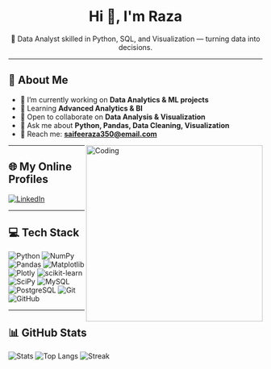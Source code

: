 <h1 align="center">Hi 👋, I'm Raza</h1>
<p align="center">🚀 Data Analyst skilled in Python, SQL, and Visualization — turning data into decisions.</p>

---

## 🌟 About Me
- 🔭 I’m currently working on **Data Analytics & ML projects**
- 🌱 Learning **Advanced Analytics & BI**
- 👯 Open to collaborate on **Data Analysis & Visualization**
- 💬 Ask me about **Python, Pandas, Data Cleaning, Visualization**
- 📧 Reach me: **saifeeraza350@email.com**


<!-- Right-side image -->
<img align="right" alt="Coding" width="350" src="https://img.freepik.com/premium-vector/data-visualization-vector-illustration_951778-89953.jpg" />

---

## 🌐 My Online Profiles
[![LinkedIn](https://img.shields.io/badge/LinkedIn-0A66C2?style=for-the-badge&logo=linkedin&logoColor=white)](https://www.linkedin.com/in/your-linkedin/)

---

## 💻 Tech Stack
![Python](https://img.shields.io/badge/Python-3776AB?style=for-the-badge&logo=python&logoColor=white)
![NumPy](https://img.shields.io/badge/Numpy-013243?style=for-the-badge&logo=numpy&logoColor=white)
![Pandas](https://img.shields.io/badge/Pandas-150458?style=for-the-badge&logo=pandas&logoColor=white)
![Matplotlib](https://img.shields.io/badge/Matplotlib-11557c?style=for-the-badge)
![Plotly](https://img.shields.io/badge/Plotly-3F4F75?style=for-the-badge&logo=plotly&logoColor=white)
![scikit-learn](https://img.shields.io/badge/Scikit--learn-F7931E?style=for-the-badge&logo=scikitlearn&logoColor=white)
![SciPy](https://img.shields.io/badge/SciPy-8CAAE6?style=for-the-badge&logo=scipy&logoColor=white)
![MySQL](https://img.shields.io/badge/MySQL-4479A1?style=for-the-badge&logo=mysql&logoColor=white)
![PostgreSQL](https://img.shields.io/badge/PostgreSQL-316192?style=for-the-badge&logo=postgresql&logoColor=white)
![Git](https://img.shields.io/badge/Git-F05032?style=for-the-badge&logo=git&logoColor=white)
![GitHub](https://img.shields.io/badge/GitHub-000?style=for-the-badge&logo=github&logoColor=white)

---

## 📊 GitHub Stats
![Stats](https://github-readme-stats.vercel.app/api?username=YOUR_USERNAME&show_icons=true&theme=tokyonight)
![Top Langs](https://github-readme-stats.vercel.app/api/top-langs/?username=YOUR_USERNAME&layout=compact&theme=tokyonight)
![Streak](https://streak-stats.demolab.com?user=YOUR_USERNAME&theme=tokyonight&hide_border=true)
